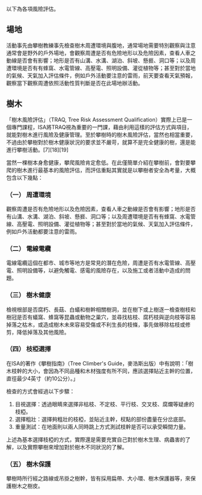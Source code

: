以下為各項風險評估。

## 場地
活動事先由攀樹教練事先檢查樹木周遭環境與腹地，通常場地需要特別觀察與注意通常會是野外的戶外場地，會觀察周遭是否有危險地形以及危險因素，查看人車之動線是否會有影響；地形是否有山溝、水溝、湖泊、斜坡、懸捱、洞口等；以及周遭環境是否有有蜂窩、水電管線、高壓電、照明設備、灌從植物等；甚至對於當地的氣候、天氣加入評估條件，例如戶外活動要注意的雷雨，前天要查看天氣預報，觀察當下觀察周遭依照活動性質判斷是否在此場地辦活動。

## 樹木
「樹木風險評估」（TRAQ, Tree Risk Assessment Qualification）實際上已是一個專門課程，ISA將TRAQ視為重要的一門課，藉由利用這樣的評估方式與項目，就能對樹木進行風險及健康管理。至於攀樹時的樹木風險評估，當然也相當重要，不過由於攀樹對於樹木健康狀況的要求並不嚴苛，就算不是完全健康的樹，還是能進行攀樹活動。[7][18][19]

當然一棵樹本身愈健康，攀爬風險肯定愈低。在此僅簡單介紹在攀樹前，會對要攀爬的樹木進行最基本的風險評估，而評估重點其實就是以攀樹者安全為考量，大概包含以下幾點：

### （一） 周遭環境
觀察周遭是否有危險地形以及危險因素，查看人車之動線是否會有影響；地形是否有山溝、水溝、湖泊、斜坡、懸捱、洞口等；以及周遭環境是否有有蜂窩、水電管線、高壓電、照明設備、灌從植物等；甚至對於當地的氣候、天氣加入評估條件，例如戶外活動都要注意的雷雨。

### （二） 電線電纜
電線電纜這個在都市、城市等地方是常見的潛在危險，周遭是否有水電管線、高壓電、照明設備等，以避免觸電、感電的風險存在，以及施工或者活動中造成的問題。

### （三） 樹木健康
檢視根部是否腐朽、長菇、白蟻和樹幹相關樹洞，並在樹下或上樹逐一檢查樹枝和樹冠是否有蟻窩、蜂窩等昆蟲或動物之巢穴，並尋找枯枝、腐朽枝與逆向枝等容易掉落之枯木，或造成樹木未來容易受傷或不利生長的枝條，事先做移除枯枝或修剪，降低掉落及其他風險。

### （四） 枝椏選擇
在ISA的著作《攀樹指南》（Tree Climber's Guide，麥浩斯出版）中有說明：「樹木枝幹的大小，會因為不同品種和木材強度有所不同，應該選擇貼近主幹的位置，直徑最少4英寸（約10公分）。」

檢查的方式會經過以下步驟：

1. 目視選擇：透過眼睛來選擇非枯枝、不定枝、平行枝、交叉枝、腐爛等疑慮的枝椏。
2. 選擇粗壯：選擇夠粗壯的枝椏，並貼近主幹，杈點的部份盡量在分岔底部。
3. 重量測試：在地面則以兩人同時跳上方式測試枝幹是否可以承受瞬間力量。

上述為基本選擇枝椏的方式，實際還是需要充實自己對於樹木生理、病蟲害的了解，以及實際攀樹來增加對於樹木不同狀況的了解。

### （五） 樹木保護
攀樹時所行經之路線或吊掛之樹幹，皆有採用扁帶、大小環、樹木保護器等，來保護樹木之樹皮。
